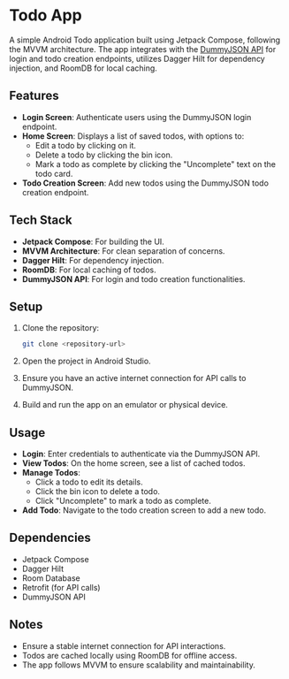 
# Todo App

A simple Android Todo application built using Jetpack Compose, following the MVVM architecture. The app integrates with the [DummyJSON API](https://dummyjson.com/) for login and todo creation endpoints, utilizes Dagger Hilt for dependency injection, and RoomDB for local caching.

## Features

-   **Login Screen**: Authenticate users using the DummyJSON login endpoint.
-   **Home Screen**: Displays a list of saved todos, with options to:
    -   Edit a todo by clicking on it.
    -   Delete a todo by clicking the bin icon.
    -   Mark a todo as complete by clicking the "Uncomplete" text on the todo card.
-   **Todo Creation Screen**: Add new todos using the DummyJSON todo creation endpoint.

## Tech Stack

-   **Jetpack Compose**: For building the UI.
-   **MVVM Architecture**: For clean separation of concerns.
-   **Dagger Hilt**: For dependency injection.
-   **RoomDB**: For local caching of todos.
-   **DummyJSON API**: For login and todo creation functionalities.

## Setup

1.  Clone the repository:
    
    ```bash
    git clone <repository-url>
    
    ```
    
2.  Open the project in Android Studio.
3.  Ensure you have an active internet connection for API calls to DummyJSON.
4.  Build and run the app on an emulator or physical device.

## Usage

-   **Login**: Enter credentials to authenticate via the DummyJSON API.
-   **View Todos**: On the home screen, see a list of cached todos.
-   **Manage Todos**:
    -   Click a todo to edit its details.
    -   Click the bin icon to delete a todo.
    -   Click "Uncomplete" to mark a todo as complete.
-   **Add Todo**: Navigate to the todo creation screen to add a new todo.

## Dependencies

-   Jetpack Compose
-   Dagger Hilt
-   Room Database
-   Retrofit (for API calls)
-   DummyJSON API

## Notes

-   Ensure a stable internet connection for API interactions.
-   Todos are cached locally using RoomDB for offline access.
-   The app follows MVVM to ensure scalability and maintainability.
